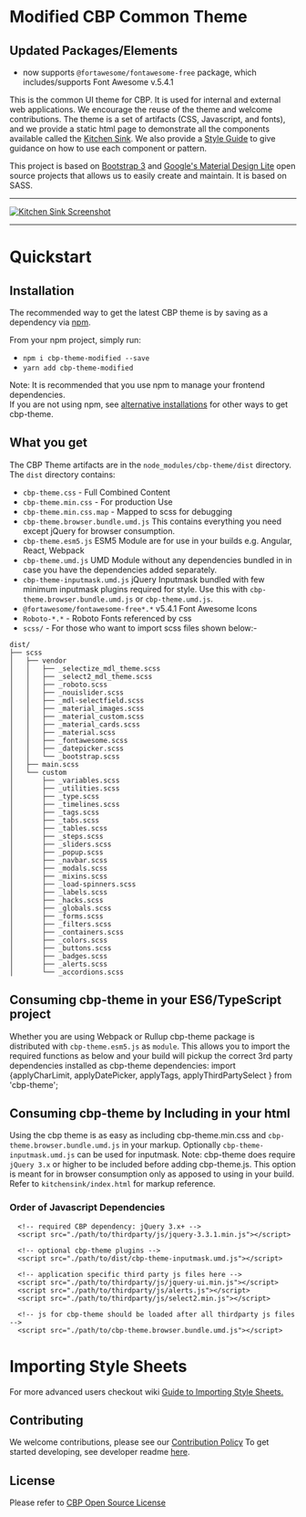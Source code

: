 # Modified CBP Common Theme 

## Updated Packages/Elements

- now supports `@fortawesome/fontawesome-free` package, which includes/supports  Font Awesome v.5.4.1

This is the common UI theme for CBP. It is used for internal and external web applications. We encourage the reuse of the theme and welcome contributions.  The theme is a set of artifacts (CSS, Javascript, and fonts), and we provide a static html page to demonstrate all the components available called the [Kitchen Sink](https://us-cbp.github.io/cbp-theme).  We also provide a [Style Guide](https://us-cbp.github.io/cbp-style-guide) to give guidance on how to use each component or pattern.

This project is based on [Bootstrap 3](http://getbootstrap.com) and [Google's Material Design Lite](https://github.com/google/material-design-lite) open source projects that allows us to easily create and maintain.  It is based on SASS.
___

[![Kitchen Sink Screenshot](https://us-cbp.github.io/cbp-theme/images/sample_screen_shot.png)](https://us-cbp.github.io/cbp-theme/images/sample_screen_shot.png)

___

# Quickstart

## Installation
The recommended way to get the latest CBP theme is by saving as a dependency via [npm](https://docs.npmjs.com/getting-started/what-is-npm).  

From your npm project, simply run:  
* `npm i cbp-theme-modified --save`
* `yarn add cbp-theme-modified`

Note: It is recommended that you use npm to manage your frontend dependencies.  
If you are not using npm, see [alternative installations](./alternative-installations.md) for other ways to get cbp-theme. 



## What you get

The CBP Theme artifacts are in the
`node_modules/cbp-theme/dist` directory.
The `dist` directory contains:

* `cbp-theme.css` - Full Combined Content
* `cbp-theme.min.css` - For production Use
* `cbp-theme.min.css.map` - Mapped to scss for debugging
* `cbp-theme.browser.bundle.umd.js` This contains everything you need except jQuery for browser consumption.
* `cbp-theme.esm5.js` ESM5 Module are for use in your builds e.g. Angular, React, Webpack
* `cbp-theme.umd.js` UMD Module without any dependencies bundled in in case you have the dependencies added separately.
* `cbp-theme-inputmask.umd.js` jQuery Inputmask bundled with few minimum inputmask plugins required for style. Use this with `cbp-theme.browser.bundle.umd.js` or `cbp-theme.umd.js`.
* `@fortawesome/fontawesome-free*.*` v5.4.1 Font Awesome Icons
* `Roboto-*.*` - Roboto Fonts referenced by css
* `scss/` - For those who want to import scss files shown below:-
```
dist/
├── scss
│   ├── vendor
│   │   ├── _selectize_mdl_theme.scss
│   │   ├── _select2_mdl_theme.scss
│   │   ├── _roboto.scss
│   │   ├── _nouislider.scss
│   │   ├── _mdl-selectfield.scss
│   │   ├── _material_images.scss
│   │   ├── _material_custom.scss
│   │   ├── _material_cards.scss
│   │   ├── _material.scss
│   │   ├── _fontawesome.scss
│   │   ├── _datepicker.scss
│   │   └── _bootstrap.scss
│   ├── main.scss
│   └── custom
│       ├── _variables.scss
│       ├── _utilities.scss
│       ├── _type.scss
│       ├── _timelines.scss
│       ├── _tags.scss
│       ├── _tabs.scss
│       ├── _tables.scss
│       ├── _steps.scss
│       ├── _sliders.scss
│       ├── _popup.scss
│       ├── _navbar.scss
│       ├── _modals.scss
│       ├── _mixins.scss
│       ├── _load-spinners.scss
│       ├── _labels.scss
│       ├── _hacks.scss
│       ├── _globals.scss
│       ├── _forms.scss
│       ├── _filters.scss
│       ├── _containers.scss
│       ├── _colors.scss
│       ├── _buttons.scss
│       ├── _badges.scss
│       ├── _alerts.scss
│       └── _accordions.scss

```

## Consuming cbp-theme in your ES6/TypeScript project
Whether you are using Webpack or Rullup cbp-theme package is distributed with `cbp-theme.esm5.js` as `module`.
This allows you to import the required functions as below and your build will pickup the correct 3rd party dependencies installed as cbp-theme dependencies:
import {applyCharLimit, applyDatePicker, applyTags, applyThirdPartySelect } from 'cbp-theme';


## Consuming cbp-theme by Including in your html
Using the cbp theme is as easy as including cbp-theme.min.css and `cbp-theme.browser.bundle.umd.js` in your markup.
Optionally `cbp-theme-inputmask.umd.js` can be used for inputmask.
Note: cbp-theme does require `jQuery 3.x` or higher to be included before adding cbp-theme.js.
This option is meant for in browser consumption only as apposed to using in your build.
Refer to `kitchensink/index.html` for markup reference.

### Order of Javascript Dependencies
```
  <!-- required CBP dependency: jQuery 3.x+ -->
  <script src="./path/to/thirdparty/js/jquery-3.3.1.min.js"></script>

  <!-- optional cbp-theme plugins -->
  <script src="./path/to/dist/cbp-theme-inputmask.umd.js"></script>

  <!-- application specific third party js files here -->
  <script src="./path/to/thirdparty/js/jquery-ui.min.js"></script>
  <script src="./path/to/thirdparty/js/alerts.js"></script>
  <script src="./path/to/thirdparty/js/select2.min.js"></script>

  <!-- js for cbp-theme should be loaded after all thirdparty js files -->
  <script src="./path/to/cbp-theme.browser.bundle.umd.js"></script>
```

# Importing Style Sheets
For more advanced users checkout wiki [Guide to Importing Style Sheets.](https://github.com/US-CBP/cbp-theme/wiki/Guide-to-Importing-Style-Sheets)

## Contributing
We welcome contributions, please see our [Contribution Policy](https://github.com/US-CBP/open-source-policy/blob/master/CONTRIBUTING.md)
To get started developing, see developer readme [here](./developer-guide.md).

## License
Please refer to [CBP Open Source License](https://github.com/US-CBP/open-source-policy/blob/master/LICENSE.md)
